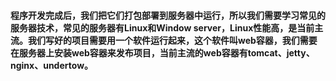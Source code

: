 ####  程序开发完成后，我们把它们打包部署到服务器中运行，所以我们需要学习常见的服务器技术，常见的服务器有Linux和Window server，Linux性能高，是当前主流。我们写好的项目需要用一个软件运行起来，这个软件叫web容器，我们需要在服务器上安装web容器来发布项目，当前主流的web容器有tomcat、jetty、nginx、undertow。